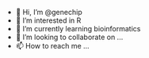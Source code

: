 - 👋 Hi, I’m @genechip
- 👀 I’m interested in R
- 🌱 I’m currently learning bioinformatics
- 💞️ I’m looking to collaborate on ...
- 📫 How to reach me ...

<!---
genechip/genechip is a ✨ special ✨ repository because its `README.md` (this file) appears on your GitHub profile.
You can click the Preview link to take a look at your changes.
--->
